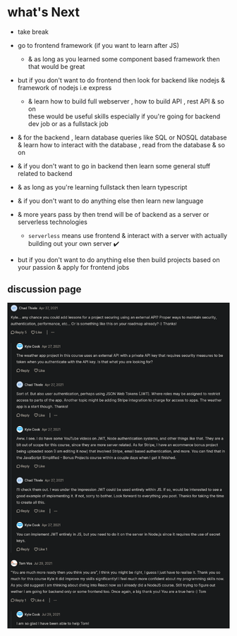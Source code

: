 # what's Next 

- take break 
- go to frontend framework (if you want to learn after JS) 
    - & as long as you learned some component based framework then that would be great
- but if you don't want to do frontend then look for backend like nodejs & framework of nodejs i.e express 
    - & learn how to build full webserver , how to build API , rest API & so on <br>
        these would be useful skills especially if you're going for backend dev job or as a fullstack job 

- & for the backend , learn database queries like SQL or NOSQL database <br>
    & learn how to interact with the database , read from the database & so on 

- & if you don't want to go in backend then learn some general stuff related to backend

- & as long as you're learning fullstack then learn typescript

- & if you don't want to do anything else then learn new language

- & more years pass by then trend will be of backend as a server or serverless technologies
    - `serverless` means use frontend & interact with a server with actually building out your own server ✔️

- but if you don't want to do anything else then build projects based on your passion & apply for frontend jobs

## discussion page

![what's next](../../all-chats-pics-of-lectures/2-advance-JS-course-chats-pics/66-what's-next.png "what's next")
